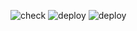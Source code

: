 
![check](https://github.com/jillkass/vm/workflows/check/badge.svg)
![deploy](https://github.com/jillkass/vm/workflows/deploy/badge.svg)
![deploy](https://github.com/jillkass/vm/workflows/keepawake/badge.svg)
